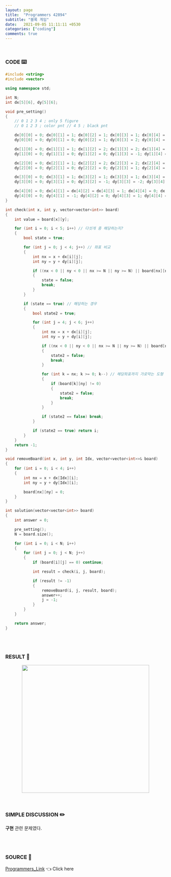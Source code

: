 ```yaml
---
layout: page
title:  "Programmers 42894"
subtitle: "블록 게임"
date:   2021-09-05 11:11:11 +0530
categories: ["coding"]
comments: true
---
```


<br>

### CODE ⌨️

```c++
#include <string>
#include <vector>

using namespace std;

int N;
int dx[5][6], dy[5][6];

void pre_setting()
{
	// 0 1 2 3 4 ; only 5 figure
	// 0 1 2 3 ; color pnt // 4 5 ; black pnt

	dx[0][0] = 0; dx[0][1] = 1; dx[0][2] = 1; dx[0][3] = 1; dx[0][4] = 0; dx[0][5] = 0;
	dy[0][0] = 0; dy[0][1] = 0; dy[0][2] = 1; dy[0][3] = 2; dy[0][4] = 1; dy[0][5] = 2;

	dx[1][0] = 0; dx[1][1] = 1; dx[1][2] = 2; dx[1][3] = 2; dx[1][4] = 0; dx[1][5] = 1;
	dy[1][0] = 0; dy[1][1] = 0; dy[1][2] = 0; dy[1][3] = -1; dy[1][4] = -1; dy[1][5] = -1;

	dx[2][0] = 0; dx[2][1] = 1; dx[2][2] = 2; dx[2][3] = 2; dx[2][4] = 0; dx[2][5] = 1;
	dy[2][0] = 0; dy[2][1] = 0; dy[2][2] = 0; dy[2][3] = 1; dy[2][4] = 1; dy[2][5] = 1;

	dx[3][0] = 0; dx[3][1] = 1; dx[3][2] = 1; dx[3][3] = 1; dx[3][4] = 0; dx[3][5] = 0;
	dy[3][0] = 0; dy[3][1] = 0; dy[3][2] = -1; dy[3][3] = -2; dy[3][4] = -1; dy[3][5] = -2;

	dx[4][0] = 0; dx[4][1] = dx[4][2] = dx[4][3] = 1; dx[4][4] = 0; dx[4][5] = 0;
	dy[4][0] = 0; dy[4][1] = -1; dy[4][2] = 0; dy[4][3] = 1; dy[4][4] = -1; dy[4][5] = 1;
}

int check(int x, int y, vector<vector<int>> board)
{
	int value = board[x][y];

	for (int i = 0; i < 5; i++) // 다섯개 중 해당하는지?
	{
		bool state = true;

		for (int j = 0; j < 4; j++) // 좌표 비교
		{
			int nx = x + dx[i][j];
			int ny = y + dy[i][j];

			if ((nx < 0 || ny < 0 || nx >= N || ny >= N) || board[nx][ny] != value)
			{
				state = false;
				break;
			}
		}

		if (state == true) // 해당하는 경우
		{
			bool state2 = true;

			for (int j = 4; j < 6; j++)
			{
				int nx = x + dx[i][j];
				int ny = y + dy[i][j];

				if ((nx < 0 || ny < 0 || nx >= N || ny >= N) || board[nx][ny] != 0)
				{
					state2 = false;
					break;
				}

				for (int k = nx; k >= 0; k--) // 해당좌표까지 가로막는 도형 있는지 check
				{
					if (board[k][ny] != 0)
					{
						state2 = false;
						break;
					}
				}

				if (state2 == false) break;
			}

			if (state2 == true) return i;
		}
	}
	return -1;
}

void removeBoard(int x, int y, int Idx, vector<vector<int>>& board)
{
	for (int i = 0; i < 4; i++)
	{
		int nx = x + dx[Idx][i];
		int ny = y + dy[Idx][i];

		board[nx][ny] = 0;
	}
}

int solution(vector<vector<int>> board)
{
	int answer = 0;

	pre_setting();
	N = board.size();

	for (int i = 0; i < N; i++)
	{
		for (int j = 0; j < N; j++)
		{
			if (board[i][j] == 0) continue;

			int result = check(i, j, board);

			if (result != -1)
			{
				removeBoard(i, j, result, board);
				answer++;
				j = -1;
			}
		}
	}

	return answer;
}
```  

<br>
<br>

### RESULT 💛

<img src="{{ '/assets/programmers/p42894r.jpg' }}" style="width: 400px; height: auto; margin-left: auto; margin-right: auto; display: block;">  

<br>
<br>

### SIMPLE DISCUSSION ✏️

**구현** 관련 문제였다.  

<br>
<br>

### SOURCE 💎

[Programmers_Link][link] 👈 Click here  

<br>
<br>
<br>

<script src="https://utteranc.es/client.js"
        repo="DCherish/DCherish.github.io"
        issue-term="pathname"
        theme="boxy-light"
        crossorigin="anonymous"
        async>
</script>

[link]: https://programmers.co.kr/learn/courses/30/lessons/42894